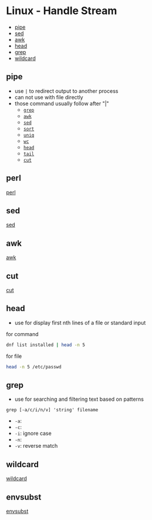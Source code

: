 # Linux - Handle Stream

* [pipe](#pipe)
* [sed](#sed)
* [awk](#awk)
* [head](#head)
* [grep](#grep)
* [wildcard](#wildcard)

## pipe

- use `|` to redirect output to another process
- can not use with file directly
- those command usually follow after "|"
  - [`grep`]()
  - [`awk`]()
  - [`sed`]()
  - [`sort`]()
  - [`uniq`]()
  - [`wc`]()
  - [`head`]()
  - [`tail`]()
  - [`cut`]()

## perl

[perl](linux-perl.md)

## sed

[sed](linux-sed.md)

## awk

[awk](linux-awk.md)

## cut

[cut](linux-cut.md)

## head

- use for display first nth lines of a file or standard input

for command

```sh
dnf list installed | head -n 5
```

for file

```sh
head -n 5 /etc/passwd
```

## grep

- use for searching and filtering text based on patterns

`grep [-a/c/i/n/v] 'string' filename`

- `-a`:
- `-c`:
- `-i`: ignore case
- `-n`:
- `-v`: reverse match

## wildcard

[wildcard](linux-wildcard.md)

## envsubst

[envsubst](linux-envsubst.md)

